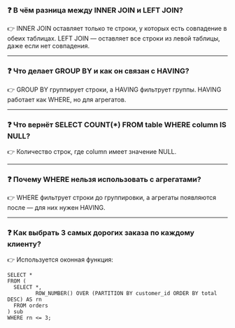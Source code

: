 
### ❓ В чём разница между INNER JOIN и LEFT JOIN?

👉 INNER JOIN оставляет только те строки, у которых есть совпадение в обеих таблицах. LEFT JOIN — оставляет все строки из левой таблицы, даже если нет совпадения.

---

### ❓ Что делает GROUP BY и как он связан с HAVING?

👉 GROUP BY группирует строки, а HAVING фильтрует группы. HAVING работает как WHERE, но для агрегатов.

---

### ❓ Что вернёт SELECT COUNT(*) FROM table WHERE column IS NULL?

👉 Количество строк, где column имеет значение NULL.

---

### ❓ Почему WHERE нельзя использовать с агрегатами?

👉 WHERE фильтрует строки до группировки, а агрегаты появляются после — для них нужен HAVING.

---

### ❓ Как выбрать 3 самых дорогих заказа по каждому клиенту?

👉 Используется оконная функция:

```
SELECT *
FROM (
  SELECT *,
         ROW_NUMBER() OVER (PARTITION BY customer_id ORDER BY total DESC) AS rn
  FROM orders
) sub
WHERE rn <= 3;
```